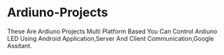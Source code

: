 # Ardiuno-Projects
These Are Ardiuno Projects Multi Platform Based You Can Control Ardiuno LED Using Android Application,Server And Client Communication,Google Assitant.
